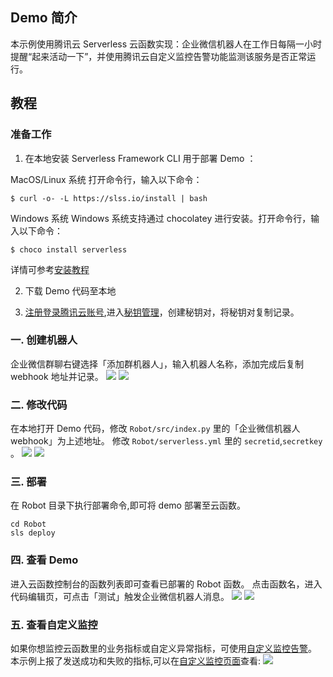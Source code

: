 ## Demo 简介
本示例使用腾讯云 Serverless 云函数实现：企业微信机器人在工作日每隔一小时提醒“起来活动一下”，并使用腾讯云自定义监控告警功能监测该服务是否正常运行。

## 教程
### 准备工作
1. 在本地安装 Serverless Framework CLI 用于部署 Demo ：

MacOS/Linux 系统
打开命令行，输入以下命令：
```
$ curl -o- -L https://slss.io/install | bash
```

Windows 系统
Windows 系统支持通过 chocolatey 进行安装。打开命令行，输入以下命令：
```
$ choco install serverless
```

详情可参考[安装教程](https://cloud.tencent.com/document/product/583/44753)

2. 下载 Demo 代码至本地

3. [注册登录腾讯云账号](https://cloud.tencent.com/login?s_url=https%3A%2F%2Fconsole.cloud.tencent.com%2F),进入[秘钥管理](https://console.cloud.tencent.com/cam/capi)，创建秘钥对，将秘钥对复制记录。




### 一. 创建机器人
企业微信群聊右键选择「添加群机器人」，输入机器人名称，添加完成后复制 webhook 地址并记录。
![](https://main.qcloudimg.com/raw/b5c6d4ca0723e84f78e7eb8d144b00b7.png)
![](https://main.qcloudimg.com/raw/21ef847b50d2b62168a2064c5a851d61.png)

### 二. 修改代码
在本地打开 Demo 代码，修改 `Robot/src/index.py` 里的「企业微信机器人 webhook」为上述地址。
修改 `Robot/serverless.yml` 里的 `secretid`,`secretkey` 。
![](https://main.qcloudimg.com/raw/95bccecc913d97d5ca7aa9b054138bc9.png)
![](https://main.qcloudimg.com/raw/38c372bee4260ed1acf5ffea5fe98d24.png)

### 三. 部署
在 Robot 目录下执行部署命令,即可将 demo 部署至云函数。
```
cd Robot
sls deploy
```

### 四. 查看 Demo 
进入云函数控制台的函数列表即可查看已部署的 Robot 函数。
点击函数名，进入代码编辑页，可点击「测试」触发企业微信机器人消息。
![](https://main.qcloudimg.com/raw/bc43f72e14f39be4e87ecd6a96a0f623.png)
![](https://main.qcloudimg.com/raw/4d2986f63bbf08a717dadd9f58c51d5b.png)

### 五. 查看自定义监控
如果你想监控云函数里的业务指标或自定义异常指标，可使用[自定义监控告警](https://cloud.tencent.com/document/product/583/41142)。
本示例上报了发送成功和失败的指标,可以在[自定义监控页面](https://console.cloud.tencent.com/monitor/indicator-view?date=2020-05-28&quickTime=)查看:
![](https://main.qcloudimg.com/raw/49d3a0d963faf5333b5a7eb20bd08a69.png)

